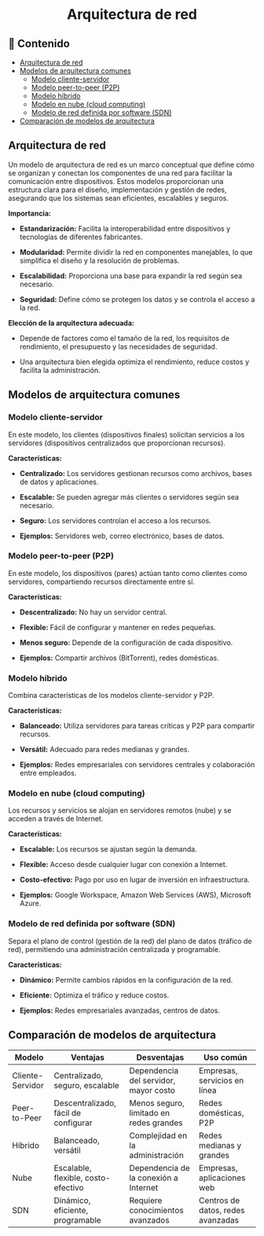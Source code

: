 <h1 align="center">Arquitectura de red</h1>

<h2>📑 Contenido</h2>

- [Arquitectura de red](#arquitectura-de-red)
- [Modelos de arquitectura comunes](#modelos-de-arquitectura-comunes)
  - [Modelo cliente-servidor](#modelo-cliente-servidor)
  - [Modelo peer-to-peer (P2P)](#modelo-peer-to-peer-p2p)
  - [Modelo híbrido](#modelo-híbrido)
  - [Modelo en nube (cloud computing)](#modelo-en-nube-cloud-computing)
  - [Modelo de red definida por software (SDN)](#modelo-de-red-definida-por-software-sdn)
- [Comparación de modelos de arquitectura](#comparación-de-modelos-de-arquitectura)

## Arquitectura de red

Un modelo de arquitectura de red es un marco conceptual que define cómo se organizan y conectan los componentes de una red para facilitar la comunicación entre dispositivos. Estos modelos proporcionan una estructura clara para el diseño, implementación y gestión de redes, asegurando que los sistemas sean eficientes, escalables y seguros.

**Importancia:**

- **Estandarización:** Facilita la interoperabilidad entre dispositivos y tecnologías de diferentes fabricantes.

- **Modularidad:** Permite dividir la red en componentes manejables, lo que simplifica el diseño y la resolución de problemas.

- **Escalabilidad:** Proporciona una base para expandir la red según sea necesario.

- **Seguridad:** Define cómo se protegen los datos y se controla el acceso a la red.

**Elección de la arquitectura adecuada:**

- Depende de factores como el tamaño de la red, los requisitos de rendimiento, el presupuesto y las necesidades de seguridad.

- Una arquitectura bien elegida optimiza el rendimiento, reduce costos y facilita la administración.

## Modelos de arquitectura comunes

### Modelo cliente-servidor

En este modelo, los clientes (dispositivos finales) solicitan servicios a los servidores (dispositivos centralizados que proporcionan recursos).

**Características:**

- **Centralizado:** Los servidores gestionan recursos como archivos, bases de datos y aplicaciones.

- **Escalable:** Se pueden agregar más clientes o servidores según sea necesario.

- **Seguro:** Los servidores controlan el acceso a los recursos.

- **Ejemplos:** Servidores web, correo electrónico, bases de datos.

### Modelo peer-to-peer (P2P)

En este modelo, los dispositivos (pares) actúan tanto como clientes como servidores, compartiendo recursos directamente entre sí.

**Características:**

- **Descentralizado:** No hay un servidor central.

- **Flexible:** Fácil de configurar y mantener en redes pequeñas.

- **Menos seguro:** Depende de la configuración de cada dispositivo.

- **Ejemplos:** Compartir archivos (BitTorrent), redes domésticas.

### Modelo híbrido

Combina características de los modelos cliente-servidor y P2P.

**Características:**

- **Balanceado:** Utiliza servidores para tareas críticas y P2P para compartir recursos.

- **Versátil:** Adecuado para redes medianas y grandes.

- **Ejemplos:** Redes empresariales con servidores centrales y colaboración entre empleados.

### Modelo en nube (cloud computing)

Los recursos y servicios se alojan en servidores remotos (nube) y se acceden a través de Internet.

**Características:**

- **Escalable:** Los recursos se ajustan según la demanda.

- **Flexible:** Acceso desde cualquier lugar con conexión a Internet.

- **Costo-efectivo:** Pago por uso en lugar de inversión en infraestructura.

- **Ejemplos:** Google Workspace, Amazon Web Services (AWS), Microsoft Azure.

### Modelo de red definida por software (SDN)

Separa el plano de control (gestión de la red) del plano de datos (tráfico de red), permitiendo una administración centralizada y programable.

**Características:**

- **Dinámico:** Permite cambios rápidos en la configuración de la red.

- **Eficiente:** Optimiza el tráfico y reduce costos.

- **Ejemplos:** Redes empresariales avanzadas, centros de datos.

## Comparación de modelos de arquitectura

| **Modelo**       | **Ventajas**                         | **Desventajas**                         | **Uso común**                     |
| ---------------- | ------------------------------------ | --------------------------------------- | --------------------------------- |
| Cliente-Servidor | Centralizado, seguro, escalable      | Dependencia del servidor, mayor costo   | Empresas, servicios en línea      |
| Peer-to-Peer     | Descentralizado, fácil de configurar | Menos seguro, limitado en redes grandes | Redes domésticas, P2P             |
| Híbrido          | Balanceado, versátil                 | Complejidad en la administración        | Redes medianas y grandes          |
| Nube             | Escalable, flexible, costo-efectivo  | Dependencia de la conexión a Internet   | Empresas, aplicaciones web        |
| SDN              | Dinámico, eficiente, programable     | Requiere conocimientos avanzados        | Centros de datos, redes avanzadas |
